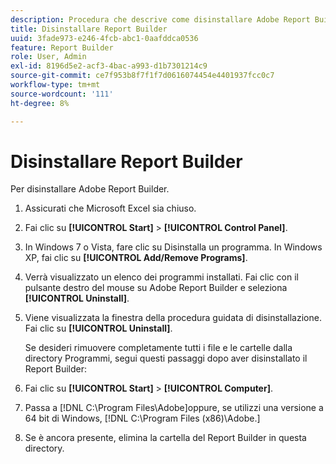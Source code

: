 ```yaml
---
description: Procedura che descrive come disinstallare Adobe Report Builder.
title: Disinstallare Report Builder
uuid: 3fade973-e246-4fcb-abc1-0aafddca0536
feature: Report Builder
role: User, Admin
exl-id: 8196d5e2-acf3-4bac-a993-d1b7301214c9
source-git-commit: ce7f953b8f7f1f7d0616074454e4401937fcc0c7
workflow-type: tm+mt
source-wordcount: '111'
ht-degree: 8%

---
```


# Disinstallare Report Builder

Per disinstallare Adobe Report Builder.

1. Assicurati che Microsoft Excel sia chiuso.
1. Fai clic su **[!UICONTROL Start]** > **[!UICONTROL Control Panel]**.
1. In Windows 7 o Vista, fare clic su Disinstalla un programma. In Windows XP, fai clic su **[!UICONTROL Add/Remove Programs]**.
1. Verrà visualizzato un elenco dei programmi installati. Fai clic con il pulsante destro del mouse su Adobe Report Builder e seleziona **[!UICONTROL Uninstall]**.
1. Viene visualizzata la finestra della procedura guidata di disinstallazione. Fai clic su **[!UICONTROL Uninstall]**.

   Se desideri rimuovere completamente tutti i file e le cartelle dalla directory Programmi, segui questi passaggi dopo aver disinstallato il Report Builder:
1. Fai clic su **[!UICONTROL Start]** > **[!UICONTROL Computer]**.
1. Passa a [!DNL C:\Program Files\Adobe\]oppure, se utilizzi una versione a 64 bit di Windows, [!DNL C:\Program Files (x86)\Adobe.]
1. Se è ancora presente, elimina la cartella del Report Builder in questa directory.
